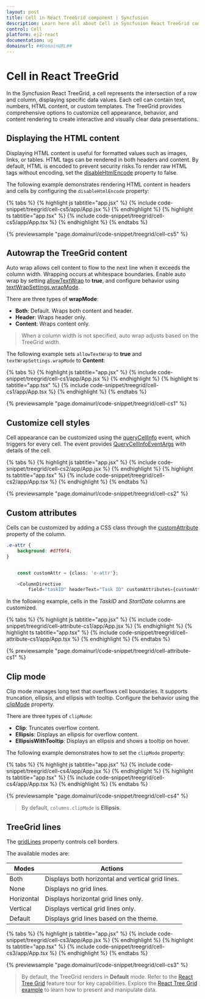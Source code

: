 ```yaml
---
layout: post
title: Cell in React TreeGrid component | Syncfusion
description: Learn here all about Cell in Syncfusion React TreeGrid component of Syncfusion Essential JS 2 and more.
control: Cell 
platform: ej2-react
documentation: ug
domainurl: ##DomainURL##
---
```


# Cell in React TreeGrid 

In the Syncfusion React TreeGrid, a cell represents the intersection of a row and column, displaying specific data values. Each cell can contain text, numbers, HTML content, or custom templates. The TreeGrid provides comprehensive options to customize cell appearance, behavior, and content rendering to create interactive and visually clear data presentations.

## Displaying the HTML content

Displaying HTML content is useful for formatted values such as images, links, or tables. HTML tags can be rendered in both headers and content. By default, HTML is encoded to prevent security risks.To render raw HTML tags without encoding, set the [disableHtmlEncode](https://ej2.syncfusion.com/react/documentation/api/treegrid/column/#disablehtmlencode) property to false.

The following example demonstrates rendering HTML content in headers and cells by configuring the `disableHtmlEncode` property:

{% tabs %}
{% highlight js tabtitle="app.jsx" %}
{% include code-snippet/treegrid/cell-cs5/app/App.jsx %}
{% endhighlight %}
{% highlight ts tabtitle="app.tsx" %}
{% include code-snippet/treegrid/cell-cs5/app/App.tsx %}
{% endhighlight %}
{% endtabs %}

 {% previewsample "page.domainurl/code-snippet/treegrid/cell-cs5" %}

## Autowrap the TreeGrid content

Auto wrap allows cell content to flow to the next line when it exceeds the column width. Wrapping occurs at whitespace boundaries. Enable auto wrap by setting [allowTextWrap](https://ej2.syncfusion.com/react/documentation/api/treegrid/#allowtextwrap) to **true**, and configure behavior using [textWrapSettings.wrapMode](https://ej2.syncfusion.com/react/documentation/api/treegrid/#textwrapsettings).

There are three types of **wrapMode**:

* **Both**: Default. Wraps both content and header.
* **Header**: Wraps header only.
* **Content**: Wraps content only.

> When a column width is not specified, auto wrap adjusts based on the TreeGrid width.

The following example sets `allowTextWrap` to **true** and `textWrapSettings.wrapMode` to **Content**:

{% tabs %}
{% highlight js tabtitle="app.jsx" %}
{% include code-snippet/treegrid/cell-cs1/app/App.jsx %}
{% endhighlight %}
{% highlight ts tabtitle="app.tsx" %}
{% include code-snippet/treegrid/cell-cs1/app/App.tsx %}
{% endhighlight %}
{% endtabs %}

 {% previewsample "page.domainurl/code-snippet/treegrid/cell-cs1" %}

## Customize cell styles

Cell appearance can be customized using the [queryCellInfo](https://ej2.syncfusion.com/react/documentation/api/treegrid/#querycellinfo) event, which triggers for every cell. The event provides [QueryCellInfoEventArgs](https://ej2.syncfusion.com/react/documentation/api/grid/queryCellInfoEventArgs/) with details of the cell.

{% tabs %}
{% highlight js tabtitle="app.jsx" %}
{% include code-snippet/treegrid/cell-cs2/app/App.jsx %}
{% endhighlight %}
{% highlight ts tabtitle="app.tsx" %}
{% include code-snippet/treegrid/cell-cs2/app/App.tsx %}
{% endhighlight %}
{% endtabs %}

 {% previewsample "page.domainurl/code-snippet/treegrid/cell-cs2" %}

## Custom attributes

Cells can be customized by adding a CSS class through the [customAttribute](https://ej2.syncfusion.com/react/documentation/api/treegrid/column/#customattributes) property of the column.

```css
.e-attr {
    background: #d7f0f4;
}
```

```ts

    const customAttr = {class: 'e-attr'};

    <ColumnDirective
        field="taskID" headerText="Task ID" customAttributes={customAttr} width="90" textAlign='Right'/>
```

In the following example, cells in the *TaskID* and *StartDate* columns are customized.

{% tabs %}
{% highlight js tabtitle="app.jsx" %}
{% include code-snippet/treegrid/cell-attribute-cs1/app/App.jsx %}
{% endhighlight %}
{% highlight ts tabtitle="app.tsx" %}
{% include code-snippet/treegrid/cell-attribute-cs1/app/App.tsx %}
{% endhighlight %}
{% endtabs %}

 {% previewsample "page.domainurl/code-snippet/treegrid/cell-attribute-cs1" %}

## Clip mode

Clip mode manages long text that overflows cell boundaries. It supports truncation, ellipsis, and ellipsis with tooltip. Configure the behavior using the [clipMode](https://ej2.syncfusion.com/react/documentation/api/treegrid/column/#clipmode) property.

There are three types of `clipMode`:

* **Clip**: Truncates overflow content.
* **Ellipsis**: Displays an ellipsis for overflow content.
* **EllipsisWithTooltip**: Displays an ellipsis and shows a tooltip on hover.

The following example demonstrates how to set the `clipMode` property:

{% tabs %}
{% highlight js tabtitle="app.jsx" %}
{% include code-snippet/treegrid/cell-cs4/app/App.jsx %}
{% endhighlight %}
{% highlight ts tabtitle="app.tsx" %}
{% include code-snippet/treegrid/cell-cs4/app/App.tsx %}
{% endhighlight %}
{% endtabs %}

 {% previewsample "page.domainurl/code-snippet/treegrid/cell-cs4" %}

> By default, `columns.clipMode` is **Ellipsis**.

## TreeGrid lines

The [gridLines](https://ej2.syncfusion.com/react/documentation/api/treegrid/#gridlines) property controls cell borders.

The available modes are:

| Modes | Actions |
|-------|---------|
| Both | Displays both horizontal and vertical grid lines. |
| None | Displays no grid lines. |
| Horizontal | Displays horizontal grid lines only. |
| Vertical | Displays vertical grid lines only. |
| Default | Displays grid lines based on the theme. |

{% tabs %}
{% highlight js tabtitle="app.jsx" %}
{% include code-snippet/treegrid/cell-cs3/app/App.jsx %}
{% endhighlight %}
{% highlight ts tabtitle="app.tsx" %}
{% include code-snippet/treegrid/cell-cs3/app/App.tsx %}
{% endhighlight %}
{% endtabs %}

 {% previewsample "page.domainurl/code-snippet/treegrid/cell-cs3" %}

> By default, the TreeGrid renders in **Default** mode.
> Refer to the [React Tree Grid](https://www.syncfusion.com/react-ui-components/react-tree-grid) feature tour for key capabilities. Explore the [React Tree Grid example](https://ej2.syncfusion.com/react/demos/#/material/treegrid/treegrid-overview) to learn how to present and manipulate data.
